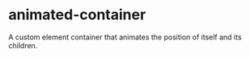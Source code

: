 # animated-container
A custom element container that animates the position of itself and its children.
